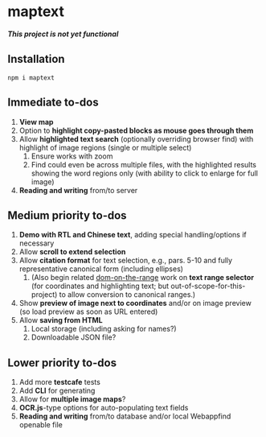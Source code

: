 # maptext

***This project is not yet functional***

## Installation

```
npm i maptext
```

## Immediate to-dos

1. **View map**
  1. Option to **highlight copy-pasted blocks as mouse goes through them**
  1. Allow **highlighted text search** (optionally overriding browser
      find) with highlight of image regions (single or multiple select)
      1. Ensure works with zoom
      1. Find could even be across multiple files,
        with the highlighted results showing the word regions only (with
        ability to click to enlarge for full image)
1. **Reading and writing** from/to server

## Medium priority to-dos

1. **Demo with RTL and Chinese text**, adding special
    handling/options if necessary
1. Allow **scroll to extend selection**
1. Allow **citation format** for text selection, e.g., pars. 5-10 and
    fully representative canonical form (including ellipses)
    1. (Also begin related [dom-on-the-range](http://github.com/brettz9/dom-on-the-range)
      work on **text range selector** (for coordinates and
        highlighting text; but out-of-scope-for-this-project) to
        allow conversion to canonical ranges.)
1. Show **preview of image next to coordinates** and/or on image
    preview (so load preview as soon as URL entered)
1. Allow **saving from HTML**
    1. Local storage (including asking for names?)
    1. Downloadable JSON file?

## Lower priority to-dos

1. Add more **testcafe** tests
1. Add **CLI** for generating
1. Allow for **multiple image maps**?
1. **OCR.js**-type options for auto-populating text fields
1. **Reading and writing** from/to database and/or
    local Webappfind openable file

